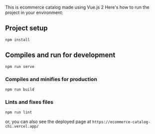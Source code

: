 This is ecommerce catalog made using Vue.js 2
Here's how to run the project in your environment:

## Project setup
```npm install```
## Compiles and run for development
```npm run serve```

### Compiles and minifies for production
```npm run build```

### Lints and fixes files
```npm run lint```

or, you can also see the deployed page at 
```https://ecommerce-catalog-chi.vercel.app/```
